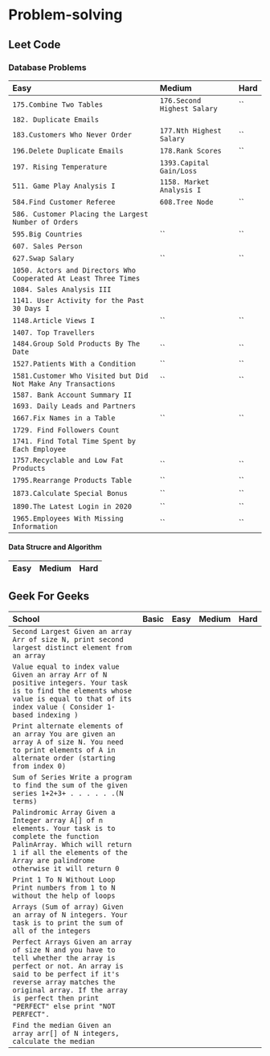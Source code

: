 # Problem-solving
  ## Leet Code
 
 ### Database Problems
 
  |Easy|Medium|Hard|
  | :------------ |   :-----------       | -------- |
  |`175.Combine Two Tables`| `176.Second Highest Salary` | ``|
  |`182. Duplicate Emails`|||
  |`183.Customers Who Never Order`| `177.Nth Highest Salary` | ``|
  |`196.Delete Duplicate Emails`| `178.Rank Scores` | ``|
  |`197. Rising Temperature`|`1393.Capital Gain/Loss`||
  |`511. Game Play Analysis I`|`1158. Market Analysis I`||
  |`584.Find Customer Referee` | `608.Tree Node` | ``|
  |`586. Customer Placing the Largest Number of Orders`|||
  |`595.Big Countries` | `` | ``|
  |`607. Sales Person`|||
  |`627.Swap Salary` | `` | ``|
  |`1050. Actors and Directors Who Cooperated At Least Three Times`|||
  |`1084. Sales Analysis III`|||
  |`1141. User Activity for the Past 30 Days I`|||
  |`1148.Article Views I `| `` | ``|
  |`1407. Top Travellers`|||
  |`1484.Group Sold Products By The Date`| `` | ``|
  |`1527.Patients With a Condition `| `` | ``|
  |`1581.Customer Who Visited but Did Not Make Any Transactions` | `` | ``|
  |`1587. Bank Account Summary II`|||
  |`1693. Daily Leads and Partners`|||
  |`1667.Fix Names in a Table` | `` | ``|
  |`1729. Find Followers Count`|||
  |`1741. Find Total Time Spent by Each Employee`|||
  |`1757.Recyclable and Low Fat Products` | `` | ``|
  |`1795.Rearrange Products Table` | `` | ``|
  |`1873.Calculate Special Bonus`| `` | ``|
  |`1890.The Latest Login in 2020`| `` | ``|
  |`1965.Employees With Missing Information`| `` | ``|
  
  
         


  #### Data Strucre and Algorithm
  |Easy|Medium|Hard|
  | :------------ |   :-----------       | -------- |
 

 ## Geek For Geeks
 |School|Basic|Easy|Medium|Hard|
 | :---- |   :--- | :--- | :--- | :--- |
 |`Second Largest Given an array Arr of size N, print second largest distinct element from an array`|||||
 |`Value equal to index value Given an array Arr of N positive integers. Your task is to find the elements whose value is equal to that of its index value ( Consider 1-based indexing )`|||||
 |`Print alternate elements of an array You are given an array A of size N. You need to print elements of A in alternate order (starting from index 0)`|||||
 |`Sum of Series Write a program to find the sum of the given series 1+2+3+ . . . . . .(N terms) `|||||
 |`Palindromic Array Given a Integer array A[] of n elements. Your task is to complete the function PalinArray. Which will return 1 if all the elements of the Array are palindrome otherwise it will return 0`|||||
 |`Print 1 To N Without Loop Print numbers from 1 to N without the help of loops`|||||
 |`Arrays (Sum of array) Given an array of N integers. Your task is to print the sum of all of the integers`|||||
 |`Perfect Arrays Given an array of size N and you have to tell whether the array is perfect or not. An array is said to be perfect if it's reverse array matches the original array. If the array is perfect then print "PERFECT" else print "NOT PERFECT".`|||||
 |`Find the median Given an array arr[] of N integers, calculate the median`|||||

 

  

